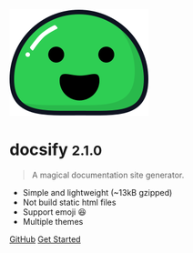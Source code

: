 ![logo](_media/icon.svg)

# docsify <small>2.1.0</small>

> A magical documentation site generator.

- Simple and lightweight (~13kB gzipped)
- Not build static html files
- Support emoji :laughing:
- Multiple themes


[GitHub](https://github.com/QingWei-Li/docsify/)
[Get Started](#quick-start)
